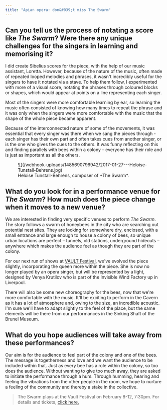 ```yaml
---
title: "Apian opera: don&#039;t miss The Swarm"
---
```


## Can you tell us the process of notating a score like *The Swarm*? Were there any unique challenges for the singers in learning and memorising it?

I did create Sibelius scores for the piece, with the help of our music assistant, Loretta. However, because of the nature of the music, often made of repeated looped melodies and phrases, it wasn't incredibly useful for the singers to have it notated via a stave.  To help them follow, I experimented with more of a visual score, notating the phrases through coloured blocks or shapes, which would appear at points on a line representing each singer.  

Most of the singers were more comfortable learning by ear, so learning the music often consisted of knowing how many times to repeat the phrase and it was only when the singers were more comfortable with the music that the shape of the whole piece became apparent.  

Because of the interconnected nature of some of the movements, it was essential that every singer was there when we sang the pieces through - each singer has their own part and often takes cues from another singer, or is the one who gives the cues to the others.  It was funny reflecting on this and finding parallels with bees within a colony – everyone has their role and is just as important as all the others.

<figure data-type="image">
![](/webhook-uploads/1485690796942/2017-01-27---Heloise-Tunstall-Behrens.jpg)<figcaption>Heloise Tunstall-Behrens, composer of *The Swarm*.</figcaption></figure>

## What do you look for in a performance venue for *The Swarm*? How much does the piece change when it moves to a new venue?

We are interested in finding very specific venues to perform *The Swarm*.  The story follows a swarm of honeybees in the city who are searching out potential nest sites.  They are looking for somewhere dry, enclosed, with a small entrance and large enough to house a colony of bees, so unique urban locations are perfect – tunnels, old stations, underground hideouts – anywhere which makes the audience feel as though they are part of the colony.

For our next run of shows at [VAULT Festival](http://www.vaultfestival.com/event/the-swarm/2017-02-08/), we've evolved the piece slightly, incorporating the queen more within the piece.  She is now no longer played by an opera singer, but will be represented by a light, designed by Venya Krutilov who is part of the Invisible Wind Factory up in Liverpool.  

There will also be some new choreography for the bees, now that we're more comfortable with the music.  It'll be exciting to perform in the Cavern as it has a lot of atmosphere and, owing to the size, an incredible acoustic.  I'm sure we'll have to adapt slightly to the feel of the place, but the same elements will be there from our performances in the Sinking Shaft of the Brunel Museum.

## What do you hope audiences will take away from these performances?

Our aim is for the audience to feel part of the colony and one of the bees.  The message is togetherness and love and we want the audience to be included within that.  Just as every bee has a role within the colony, so too does the audience.  Without wanting to give too much away, they are asked to initiate the performance through a hum.  Through humming, hearing and feeling the vibrations from the other people in the room, we hope to nurture a feeling of the community and thereby a stake in the collective.

>The Swarm plays at the Vault Festival on February 8-12, 7:30pm. For details and tickets, [click here.](http://www.vaultfestival.com/event/the-swarm/2017-02-08/)
